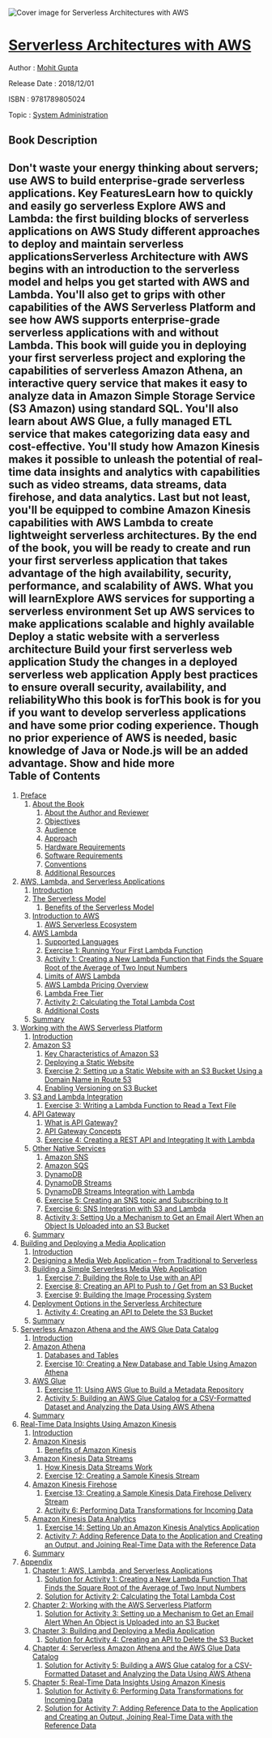 ![Cover image for Serverless Architectures with AWS](https://imgdetail.ebookreading.net/cover/cover/system_admin/EB9781789805024.jpg)

[Serverless Architectures with AWS](https://ebookreading.net/view/book/Serverless+Architectures+with+AWS-EB9781789805024_1.html "Serverless Architectures with AWS")
====================================================================================================================

Author : [Mohit Gupta](https://ebookreading.net/search/author/Mohit+Gupta)

Release Date : 2018/12/01

ISBN : 9781789805024

Topic : [System Administration](https://ebookreading.net/search/category/system-administration)

Book Description
-----------------

 Don't waste your energy thinking about servers; use AWS to build enterprise-grade serverless applications.
Key FeaturesLearn how to quickly and easily go serverless Explore AWS and Lambda: the first building blocks of serverless applications on AWS Study different approaches to deploy and maintain serverless applicationsServerless Architecture with AWS begins with an introduction to the serverless model and helps you get started with AWS and Lambda. You'll also get to grips with other capabilities of the AWS Serverless Platform and see how AWS supports enterprise-grade serverless applications with and without Lambda. 
This book will guide you in deploying your first serverless project and exploring the capabilities of serverless Amazon Athena, an interactive query service that makes it easy to analyze data in Amazon Simple Storage Service (S3 Amazon) using standard SQL. You'll also learn about AWS Glue, a fully managed ETL service that makes categorizing data easy and cost-effective. You'll study how Amazon Kinesis makes it possible to unleash the potential of real-time data insights and analytics with capabilities such as video streams, data streams, data firehose, and data analytics. Last but not least, you'll be equipped to combine Amazon Kinesis capabilities with AWS Lambda to create lightweight serverless architectures. 
By the end of the book, you will be ready to create and run your first serverless application that takes advantage of the high availability, security, performance, and scalability of AWS.
What you will learnExplore AWS services for supporting a serverless environment Set up AWS services to make applications scalable and highly available Deploy a static website with a serverless architecture Build your first serverless web application Study the changes in a deployed serverless web application Apply best practices to ensure overall security, availability, and reliabilityWho this book is forThis book is for you if you want to develop serverless applications and have some prior coding experience. Though no prior experience of AWS is needed, basic knowledge of Java or Node.js will be an added advantage.
        Show and hide more                
Table of Contents
-----------------

1. [Preface](https://ebookreading.net/view/book/Serverless+Architectures+with+AWS-EB9781789805024_3.html#_idParaDest-1)
    1. [About the Book](https://ebookreading.net/view/book/Serverless+Architectures+with+AWS-EB9781789805024_3.html#_idParaDest-2)
        1. [About the Author and Reviewer](https://ebookreading.net/view/book/Serverless+Architectures+with+AWS-EB9781789805024_3.html#_idParaDest-3)
        1. [Objectives](https://ebookreading.net/view/book/Serverless+Architectures+with+AWS-EB9781789805024_3.html#_idParaDest-4)
        1. [Audience](https://ebookreading.net/view/book/Serverless+Architectures+with+AWS-EB9781789805024_3.html#_idParaDest-5)
        1. [Approach](https://ebookreading.net/view/book/Serverless+Architectures+with+AWS-EB9781789805024_3.html#_idParaDest-6)
        1. [Hardware Requirements](https://ebookreading.net/view/book/Serverless+Architectures+with+AWS-EB9781789805024_3.html#_idParaDest-7)
        1. [Software Requirements](https://ebookreading.net/view/book/Serverless+Architectures+with+AWS-EB9781789805024_3.html#_idParaDest-8)
        1. [Conventions](https://ebookreading.net/view/book/Serverless+Architectures+with+AWS-EB9781789805024_3.html#_idParaDest-9)
        1. [Additional Resources](https://ebookreading.net/view/book/Serverless+Architectures+with+AWS-EB9781789805024_3.html#_idParaDest-10)
1. [AWS, Lambda, and Serverless Applications](https://ebookreading.net/view/book/Serverless+Architectures+with+AWS-EB9781789805024_4.html#_idParaDest-11)
    1. [Introduction](https://ebookreading.net/view/book/Serverless+Architectures+with+AWS-EB9781789805024_4.html#_idParaDest-12)
    1. [The Serverless Model](https://ebookreading.net/view/book/Serverless+Architectures+with+AWS-EB9781789805024_4.html#_idParaDest-13)
        1. [Benefits of the Serverless Model](https://ebookreading.net/view/book/Serverless+Architectures+with+AWS-EB9781789805024_4.html#_idParaDest-14)
    1. [Introduction to AWS](https://ebookreading.net/view/book/Serverless+Architectures+with+AWS-EB9781789805024_4.html#_idParaDest-15)
        1. [AWS Serverless Ecosystem](https://ebookreading.net/view/book/Serverless+Architectures+with+AWS-EB9781789805024_4.html#_idParaDest-16)
    1. [AWS Lambda](https://ebookreading.net/view/book/Serverless+Architectures+with+AWS-EB9781789805024_4.html#_idParaDest-17)
        1. [Supported Languages](https://ebookreading.net/view/book/Serverless+Architectures+with+AWS-EB9781789805024_4.html#_idParaDest-18)
        1. [Exercise 1: Running Your First Lambda Function](https://ebookreading.net/view/book/Serverless+Architectures+with+AWS-EB9781789805024_4.html#_idParaDest-19)
        1. [Activity 1: Creating a New Lambda Function that Finds the Square Root of the Average of Two Input Numbers](https://ebookreading.net/view/book/Serverless+Architectures+with+AWS-EB9781789805024_4.html#_idParaDest-20)
        1. [Limits of AWS Lambda](https://ebookreading.net/view/book/Serverless+Architectures+with+AWS-EB9781789805024_4.html#_idParaDest-21)
        1. [AWS Lambda Pricing Overview](https://ebookreading.net/view/book/Serverless+Architectures+with+AWS-EB9781789805024_4.html#_idParaDest-22)
        1. [Lambda Free Tier](https://ebookreading.net/view/book/Serverless+Architectures+with+AWS-EB9781789805024_4.html#_idParaDest-23)
        1. [Activity 2: Calculating the Total Lambda Cost](https://ebookreading.net/view/book/Serverless+Architectures+with+AWS-EB9781789805024_4.html#_idParaDest-24)
        1. [Additional Costs](https://ebookreading.net/view/book/Serverless+Architectures+with+AWS-EB9781789805024_4.html#_idParaDest-25)
    1. [Summary](https://ebookreading.net/view/book/Serverless+Architectures+with+AWS-EB9781789805024_4.html#_idParaDest-26)
1. [Working with the AWS Serverless Platform](https://ebookreading.net/view/book/Serverless+Architectures+with+AWS-EB9781789805024_5.html#_idParaDest-27)
    1. [Introduction](https://ebookreading.net/view/book/Serverless+Architectures+with+AWS-EB9781789805024_5.html#_idParaDest-28)
    1. [Amazon S3](https://ebookreading.net/view/book/Serverless+Architectures+with+AWS-EB9781789805024_5.html#_idParaDest-29)
        1. [Key Characteristics of Amazon S3](https://ebookreading.net/view/book/Serverless+Architectures+with+AWS-EB9781789805024_5.html#_idParaDest-30)
        1. [Deploying a Static Website](https://ebookreading.net/view/book/Serverless+Architectures+with+AWS-EB9781789805024_5.html#_idParaDest-31)
        1. [Exercise 2: Setting up a Static Website with an S3 Bucket Using a Domain Name in Route 53](https://ebookreading.net/view/book/Serverless+Architectures+with+AWS-EB9781789805024_5.html#_idParaDest-32)
        1. [Enabling Versioning on S3 Bucket](https://ebookreading.net/view/book/Serverless+Architectures+with+AWS-EB9781789805024_5.html#_idParaDest-33)
    1. [S3 and Lambda Integration](https://ebookreading.net/view/book/Serverless+Architectures+with+AWS-EB9781789805024_5.html#_idParaDest-34)
        1. [Exercise 3: Writing a Lambda Function to Read a Text File](https://ebookreading.net/view/book/Serverless+Architectures+with+AWS-EB9781789805024_5.html#_idParaDest-35)
    1. [API Gateway](https://ebookreading.net/view/book/Serverless+Architectures+with+AWS-EB9781789805024_5.html#_idParaDest-36)
        1. [What is API Gateway?](https://ebookreading.net/view/book/Serverless+Architectures+with+AWS-EB9781789805024_5.html#_idParaDest-37)
        1. [API Gateway Concepts](https://ebookreading.net/view/book/Serverless+Architectures+with+AWS-EB9781789805024_5.html#_idParaDest-38)
        1. [Exercise 4: Creating a REST API and Integrating It with Lambda](https://ebookreading.net/view/book/Serverless+Architectures+with+AWS-EB9781789805024_5.html#_idParaDest-39)
    1. [Other Native Services](https://ebookreading.net/view/book/Serverless+Architectures+with+AWS-EB9781789805024_5.html#_idParaDest-40)
        1. [Amazon SNS](https://ebookreading.net/view/book/Serverless+Architectures+with+AWS-EB9781789805024_5.html#_idParaDest-41)
        1. [Amazon SQS](https://ebookreading.net/view/book/Serverless+Architectures+with+AWS-EB9781789805024_5.html#_idParaDest-42)
        1. [DynamoDB](https://ebookreading.net/view/book/Serverless+Architectures+with+AWS-EB9781789805024_5.html#_idParaDest-43)
        1. [DynamoDB Streams](https://ebookreading.net/view/book/Serverless+Architectures+with+AWS-EB9781789805024_5.html#_idParaDest-44)
        1. [DynamoDB Streams Integration with Lambda](https://ebookreading.net/view/book/Serverless+Architectures+with+AWS-EB9781789805024_5.html#_idParaDest-45)
        1. [Exercise 5: Creating an SNS topic and Subscribing to It](https://ebookreading.net/view/book/Serverless+Architectures+with+AWS-EB9781789805024_5.html#_idParaDest-46)
        1. [Exercise 6: SNS Integration with S3 and Lambda](https://ebookreading.net/view/book/Serverless+Architectures+with+AWS-EB9781789805024_5.html#_idParaDest-47)
        1. [Activity 3: Setting Up a Mechanism to Get an Email Alert When an Object Is Uploaded into an S3 Bucket](https://ebookreading.net/view/book/Serverless+Architectures+with+AWS-EB9781789805024_5.html#_idParaDest-48)
    1. [Summary](https://ebookreading.net/view/book/Serverless+Architectures+with+AWS-EB9781789805024_5.html#_idParaDest-49)
1. [Building and Deploying a Media Application](https://ebookreading.net/view/book/Serverless+Architectures+with+AWS-EB9781789805024_6.html#_idParaDest-50)
    1. [Introduction](https://ebookreading.net/view/book/Serverless+Architectures+with+AWS-EB9781789805024_6.html#_idParaDest-51)
    1. [Designing a Media Web Application – from Traditional to Serverless](https://ebookreading.net/view/book/Serverless+Architectures+with+AWS-EB9781789805024_6.html#_idParaDest-52)
    1. [Building a Simple Serverless Media Web Application](https://ebookreading.net/view/book/Serverless+Architectures+with+AWS-EB9781789805024_6.html#_idParaDest-53)
        1. [Exercise 7: Building the Role to Use with an API](https://ebookreading.net/view/book/Serverless+Architectures+with+AWS-EB9781789805024_6.html#_idParaDest-54)
        1. [Exercise 8: Creating an API to Push to / Get from an S3 Bucket](https://ebookreading.net/view/book/Serverless+Architectures+with+AWS-EB9781789805024_6.html#_idParaDest-55)
        1. [Exercise 9: Building the Image Processing System](https://ebookreading.net/view/book/Serverless+Architectures+with+AWS-EB9781789805024_6.html#_idParaDest-56)
    1. [Deployment Options in the Serverless Architecture](https://ebookreading.net/view/book/Serverless+Architectures+with+AWS-EB9781789805024_6.html#_idParaDest-57)
        1. [Activity 4: Creating an API to Delete the S3 Bucket](https://ebookreading.net/view/book/Serverless+Architectures+with+AWS-EB9781789805024_6.html#_idParaDest-58)
    1. [Summary](https://ebookreading.net/view/book/Serverless+Architectures+with+AWS-EB9781789805024_6.html#_idParaDest-59)
1. [Serverless Amazon Athena and the AWS Glue Data Catalog](https://ebookreading.net/view/book/Serverless+Architectures+with+AWS-EB9781789805024_7.html#_idParaDest-60)
    1. [Introduction](https://ebookreading.net/view/book/Serverless+Architectures+with+AWS-EB9781789805024_7.html#_idParaDest-61)
    1. [Amazon Athena](https://ebookreading.net/view/book/Serverless+Architectures+with+AWS-EB9781789805024_7.html#_idParaDest-62)
        1. [Databases and Tables](https://ebookreading.net/view/book/Serverless+Architectures+with+AWS-EB9781789805024_7.html#_idParaDest-63)
        1. [Exercise 10: Creating a New Database and Table Using Amazon Athena](https://ebookreading.net/view/book/Serverless+Architectures+with+AWS-EB9781789805024_7.html#_idParaDest-64)
    1. [AWS Glue](https://ebookreading.net/view/book/Serverless+Architectures+with+AWS-EB9781789805024_7.html#_idParaDest-65)
        1. [Exercise 11: Using AWS Glue to Build a Metadata Repository](https://ebookreading.net/view/book/Serverless+Architectures+with+AWS-EB9781789805024_7.html#_idParaDest-66)
        1. [Activity 5: Building an AWS Glue Catalog for a CSV-Formatted Dataset and Analyzing the Data Using AWS Athena](https://ebookreading.net/view/book/Serverless+Architectures+with+AWS-EB9781789805024_7.html#_idParaDest-67)
    1. [Summary](https://ebookreading.net/view/book/Serverless+Architectures+with+AWS-EB9781789805024_7.html#_idParaDest-68)
1. [Real-Time Data Insights Using Amazon Kinesis](https://ebookreading.net/view/book/Serverless+Architectures+with+AWS-EB9781789805024_8.html#_idParaDest-69)
    1. [Introduction](https://ebookreading.net/view/book/Serverless+Architectures+with+AWS-EB9781789805024_8.html#_idParaDest-70)
    1. [Amazon Kinesis](https://ebookreading.net/view/book/Serverless+Architectures+with+AWS-EB9781789805024_8.html#_idParaDest-71)
        1. [Benefits of Amazon Kinesis](https://ebookreading.net/view/book/Serverless+Architectures+with+AWS-EB9781789805024_8.html#_idParaDest-72)
    1. [Amazon Kinesis Data Streams](https://ebookreading.net/view/book/Serverless+Architectures+with+AWS-EB9781789805024_8.html#_idParaDest-73)
        1. [How Kinesis Data Streams Work](https://ebookreading.net/view/book/Serverless+Architectures+with+AWS-EB9781789805024_8.html#_idParaDest-74)
        1. [Exercise 12: Creating a Sample Kinesis Stream](https://ebookreading.net/view/book/Serverless+Architectures+with+AWS-EB9781789805024_8.html#_idParaDest-75)
    1. [Amazon Kinesis Firehose](https://ebookreading.net/view/book/Serverless+Architectures+with+AWS-EB9781789805024_8.html#_idParaDest-76)
        1. [Exercise 13: Creating a Sample Kinesis Data Firehose Delivery Stream](https://ebookreading.net/view/book/Serverless+Architectures+with+AWS-EB9781789805024_8.html#_idParaDest-77)
        1. [Activity 6: Performing Data Transformations for Incoming Data](https://ebookreading.net/view/book/Serverless+Architectures+with+AWS-EB9781789805024_8.html#_idParaDest-78)
    1. [Amazon Kinesis Data Analytics](https://ebookreading.net/view/book/Serverless+Architectures+with+AWS-EB9781789805024_8.html#_idParaDest-79)
        1. [Exercise 14: Setting Up an Amazon Kinesis Analytics Application](https://ebookreading.net/view/book/Serverless+Architectures+with+AWS-EB9781789805024_8.html#_idParaDest-80)
        1. [Activity 7: Adding Reference Data to the Application and Creating an Output, and Joining Real-Time Data with the Reference Data](https://ebookreading.net/view/book/Serverless+Architectures+with+AWS-EB9781789805024_8.html#_idParaDest-81)
    1. [Summary](https://ebookreading.net/view/book/Serverless+Architectures+with+AWS-EB9781789805024_8.html#_idParaDest-82)
1. [Appendix](https://ebookreading.net/view/book/Serverless+Architectures+with+AWS-EB9781789805024_9.html#_idParaDest-83)
    1. [Chapter 1: AWS, Lambda, and Serverless Applications](https://ebookreading.net/view/book/Serverless+Architectures+with+AWS-EB9781789805024_9.html#_idParaDest-84)
        1. [Solution for Activity 1: Creating a New Lambda Function That Finds the Square Root of the Average of Two Input Numbers](https://ebookreading.net/view/book/Serverless+Architectures+with+AWS-EB9781789805024_9.html#_idParaDest-85)
        1. [Solution for Activity 2: Calculating the Total Lambda Cost](https://ebookreading.net/view/book/Serverless+Architectures+with+AWS-EB9781789805024_9.html#_idParaDest-86)
    1. [Chapter 2: Working with the AWS Serverless Platform](https://ebookreading.net/view/book/Serverless+Architectures+with+AWS-EB9781789805024_9.html#_idParaDest-87)
        1. [Solution for Activity 3: Setting up a Mechanism to Get an Email Alert When An Object is Uploaded into an S3 Bucket](https://ebookreading.net/view/book/Serverless+Architectures+with+AWS-EB9781789805024_9.html#_idParaDest-88)
    1. [Chapter 3: Building and Deploying a Media Application](https://ebookreading.net/view/book/Serverless+Architectures+with+AWS-EB9781789805024_9.html#_idParaDest-89)
        1. [Solution for Activity 4: Creating an API to Delete the S3 Bucket](https://ebookreading.net/view/book/Serverless+Architectures+with+AWS-EB9781789805024_9.html#_idParaDest-90)
    1. [Chapter 4: Serverless Amazon Athena and the AWS Glue Data Catalog](https://ebookreading.net/view/book/Serverless+Architectures+with+AWS-EB9781789805024_9.html#_idParaDest-91)
        1. [Solution for Activity 5: Building a AWS Glue catalog for a CSV-Formatted Dataset and Analyzing the Data Using AWS Athena](https://ebookreading.net/view/book/Serverless+Architectures+with+AWS-EB9781789805024_9.html#_idParaDest-92)
    1. [Chapter 5: Real-Time Data Insights Using Amazon Kinesis](https://ebookreading.net/view/book/Serverless+Architectures+with+AWS-EB9781789805024_9.html#_idParaDest-93)
        1. [Solution for Activity 6: Performing Data Transformations for Incoming Data](https://ebookreading.net/view/book/Serverless+Architectures+with+AWS-EB9781789805024_9.html#_idParaDest-94)
        1. [Solution for Activity 7: Adding Reference Data to the Application and Creating an Output, Joining Real-Time Data with the Reference Data](https://ebookreading.net/view/book/Serverless+Architectures+with+AWS-EB9781789805024_9.html#_idParaDest-95)

